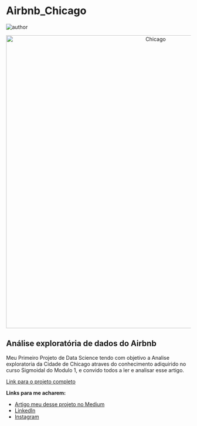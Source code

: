 # Airbnb_Chicago
![author](https://img.shields.io/badge/author-RafaelMarinho-red.svg)

<p align="center">
  <img src="https://miro.medium.com/max/2400/1*iQrB2YyCZyHusDKZLZ-58g.jpeg" alt="Chicago"height=800px >
</p>

## Análise exploratória de dados do Airbnb

Meu Primeiro Projeto de Data Science tendo com objetivo a Analise exploratoria da Cidade de Chicago atraves do conhecimento adiquirido no curso Sigmoidal do Modulo 1, e convido todos a ler e analisar esse artigo.

[Link para o projeto completo](https://colab.research.google.com/drive/1-6Lc56s6RcKqrD93fak4EILO0BGSXf9H?usp=sharing)

**Links para me acharem:**
* [Artigo meu desse projeto no Medium](https://medium.com/@phl.rafael.1ano/an%C3%A1lise-explorat%C3%B3ria-de-dados-do-airbnb-9cc8c8d753a3)
* [LinkedIn](https://www.linkedin.com/in/rafael-marinho-6a90211a1/)
* [Instagram](https://www.instagram.com/rafael_mrone/)

